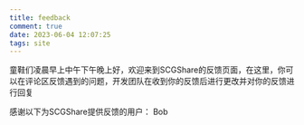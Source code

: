 ```yaml
---
title: feedback
comment: true
date: 2023-06-04 12:07:25
tags: site
---
```

童鞋们凌晨早上中午下午晚上好，欢迎来到SCGShare的反馈页面，在这里，你可以在评论区反馈遇到的问题，开发团队在收到你的反馈后进行更改并对你的反馈进行回复

感谢以下为SCGShare提供反馈的用户：
Bob